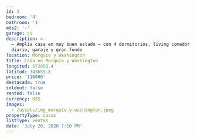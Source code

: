 ```yaml
---
id: 3
bedroom: '4'
bathroom: '1'
mts2: '-'
garage: si
description: >-
  – Amplia casa en muy buen estado – con 4 dormitorios, living comedor, estar
  diario, garaje y gran fondo
location: Morquio y Washington
title: Casa en Morquio y Washington
longitud: 572850.4
latitud: 343655.8
price: '110000'
destacada: true
soldout: false
rented: false
currency: U$S
images:
  - /assets/img_morquio-y-washington.jpeg
propertyType: casas
listType: ventas
date: 'July 20, 2020 7:10 PM'
---
```


